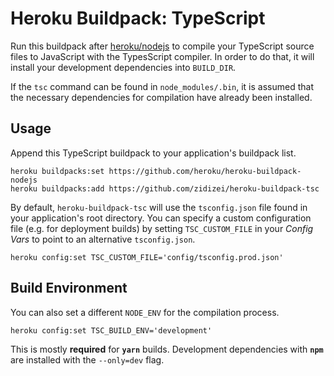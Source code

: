 # Heroku Buildpack: TypeScript

Run this buildpack after [heroku/nodejs](https://github.com/heroku/heroku-buildpack-nodejs) to compile your TypeScript source files to JavaScript with the TypesScript compiler. In order to do that, it will install your development dependencies into `BUILD_DIR`.

If the `tsc` command can be found in `node_modules/.bin`, it is assumed that the necessary dependencies for compilation have already been installed.

## Usage

Append this TypeScript buildpack to your application's buildpack list.

```
heroku buildpacks:set https://github.com/heroku/heroku-buildpack-nodejs
heroku buildpacks:add https://github.com/zidizei/heroku-buildpack-tsc
```

By default, `heroku-buildpack-tsc` will use the `tsconfig.json` file found in your application's root directory. You can specify a custom configuration file (e.g. for deployment builds) by setting `TSC_CUSTOM_FILE` in your *Config Vars* to point to an alternative `tsconfig.json`.

```
heroku config:set TSC_CUSTOM_FILE='config/tsconfig.prod.json'
```

## Build Environment

You can also set a different `NODE_ENV` for the compilation process.

```
heroku config:set TSC_BUILD_ENV='development'
```

This is mostly **required** for **`yarn`** builds. Development dependencies with **`npm`** are installed with the `--only=dev` flag.
